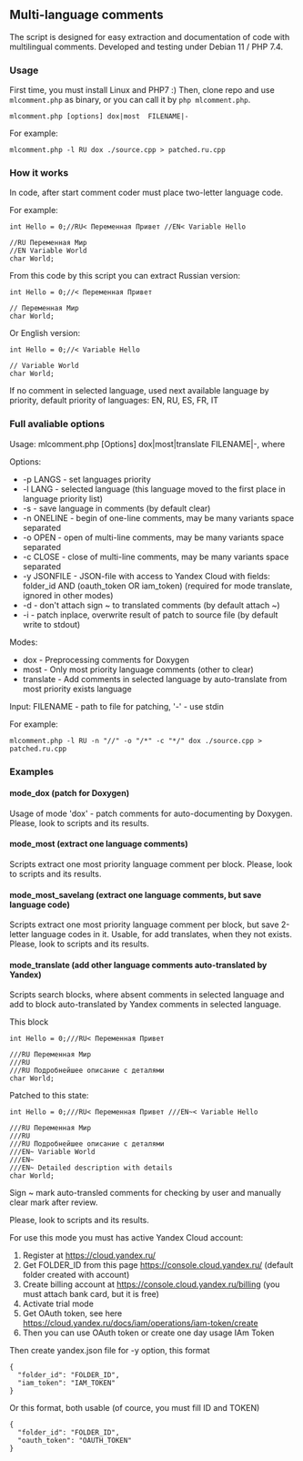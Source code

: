 ## Multi-language comments

The script is designed for easy extraction and documentation of code with multilingual comments.
Developed and testing under Debian 11 / PHP 7.4.

### Usage

First time, you must install Linux and PHP7 :) Then, clone repo and use `mlcomment.php` as binary, or you can call it by `php mlcomment.php`.

`mlcomment.php [options] dox|most  FILENAME|-`

For example:

`mlcomment.php -l RU dox ./source.cpp > patched.ru.cpp`

### How it works

In code, after start comment coder must place two-letter language code.

For example:

```
int Hello = 0;//RU< Переменная Привет //EN< Variable Hello

//RU Переменная Мир
//EN Variable World
char World;
```

From this code by this script you can extract Russian version:

```
int Hello = 0;//< Переменная Привет

// Переменная Мир
char World;
```
Or English version:
```
int Hello = 0;//< Variable Hello

// Variable World
char World;
```

If no comment in selected language, used next available language by priority, default priority of languages:  EN, RU, ES, FR, IT

### Full avaliable options

Usage: mlcomment.php [Options] dox|most|translate  FILENAME|-, where

Options:
- -p LANGS - set languages priority
- -l LANG - selected language (this language moved to the first place in language priority list)
- -s - save language in comments (by default clear)
- -n ONELINE - begin of one-line comments, may be many variants space separated
- -o OPEN - open of multi-line comments, may be many variants space separated
- -c CLOSE - close of multi-line comments, may be many variants space separated
- -y JSONFILE - JSON-file with access to Yandex Cloud with fields: folder_id AND (oauth_token OR iam_token) (required for mode translate, ignored in other modes)
- -d - don't attach sign ~ to translated comments (by default attach ~)
- -i - patch inplace, overwrite result of patch to source file (by default write to stdout)

Modes:
- dox - Preprocessing comments for Doxygen
- most - Only most priority language comments (other to clear)
- translate - Add comments in selected language by auto-translate from most priority exists language

Input: FILENAME - path to file for patching, '-' - use stdin

For example:

`mlcomment.php -l RU -n "//" -o "/*" -c "*/" dox ./source.cpp > patched.ru.cpp`

### Examples

#### mode_dox (patch for Doxygen)

Usage of mode 'dox' - patch comments for auto-documenting by Doxygen.
Please, look to scripts and its results.

#### mode_most (extract one language comments)

Scripts extract one most priority language comment per block.
Please, look to scripts and its results.

#### mode_most_savelang (extract one language comments, but save language code)

Scripts extract one most priority language comment per block, but save 2-letter language codes in it. Usable, for add translates, when they not exists.
Please, look to scripts and its results.

#### mode_translate (add other language comments auto-translated by Yandex)

Scripts search blocks, where absent comments in selected language and add to block auto-translated by Yandex comments in selected language.

This block
```
int Hello = 0;///RU< Переменная Привет

///RU Переменная Мир
///RU
///RU Подробнейшее описание с деталями
char World;
```
Patched to this state:
```
int Hello = 0;///RU< Переменная Привет ///EN~< Variable Hello

///RU Переменная Мир
///RU
///RU Подробнейшее описание с деталями
///EN~ Variable World
///EN~
///EN~ Detailed description with details
char World;
```

Sign ~ mark auto-transled comments for checking by user and manually clear mark after review.
 
Please, look to scripts and its results.

For use this mode you must has active Yandex Cloud account:
1. Register at https://cloud.yandex.ru/
2. Get FOLDER_ID from this page https://console.cloud.yandex.ru/ (default folder created with account)
3. Create billing account at https://console.cloud.yandex.ru/billing (you must attach bank card, but it is free)
4. Activate trial mode
4. Get OAuth token, see here https://cloud.yandex.ru/docs/iam/operations/iam-token/create
5. Then you can use OAuth token or create one day usage IAm Token  

Then create yandex.json file for -y option, this format
```
{
  "folder_id": "FOLDER_ID",
  "iam_token": "IAM_TOKEN"
}
```
Or this format, both usable (of cource, you must fill ID and TOKEN)
```
{
  "folder_id": "FOLDER_ID",
  "oauth_token": "OAUTH_TOKEN"
}
```
